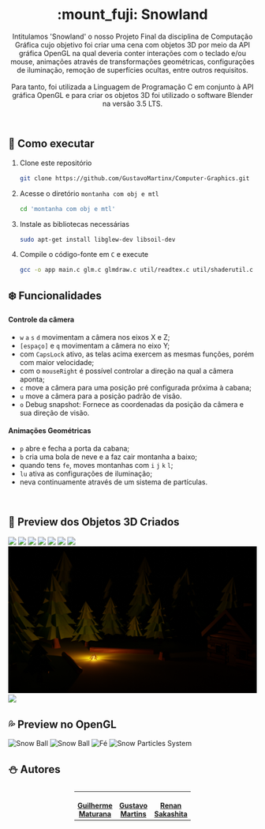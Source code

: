 <h1 align="center">:mount_fuji: Snowland  </h1>
<p align="center">
Intitulamos 'Snowland' o nosso Projeto Final da disciplina de Computação Gráfica cujo objetivo foi criar uma cena com objetos 3D por meio da API gráfica OpenGL na qual deveria conter interações com o teclado e/ou mouse, animações através de transformações geométricas, configurações de iluminação, remoção de superfícies ocultas, entre outros requisitos.<br><br>
Para tanto, foi utilizada a Linguagem de Programação C em conjunto à API gráfica OpenGL e para criar os objetos 3D foi utilizado o software Blender na versão 3.5 LTS.
</p>

<br>

## :evergreen_tree: Como executar

1. Clone este repositório
    ```bash
    git clone https://github.com/GustavoMartinx/Computer-Graphics.git
    ```

2. Acesse o diretório ``montanha com obj e mtl`` 
    ```bash
    cd 'montanha com obj e mtl'
    ```

3. Instale as bibliotecas necessárias
    ```bash
    sudo apt-get install libglew-dev libsoil-dev
    ```

4. Compile o código-fonte em ``C`` e execute
    ```bash
    gcc -o app main.c glm.c glmdraw.c util/readtex.c util/shaderutil.c util/trackball.c -lGLU -lGL -lglut -lGLEW -lm -lSOIL && ./app
    ```


## :snowflake: Funcionalidades

#### Controle da câmera
- `w` `a` `s` `d` movimentam a câmera nos eixos X e Z;
- `[espaço]` e `q` movimentam a câmera no eixo Y;
- com `CapsLock` ativo, as telas acima exercem as mesmas funções, porém com maior velocidade;
- com o `mouseRight` é possível controlar a direção na qual a câmera aponta;
- `c` move a câmera para uma posição pré configurada próxima à cabana;
- `u` move a câmera para a posição padrão de visão.
- `o` Debug snapshot: Fornece as coordenadas da posição da câmera e sua direção de visão.

#### Animações Geométricas
- `p` abre e fecha a porta da cabana;
- `b` cria uma bola de neve e a faz cair montanha a baixo;
- quando tens `fe`, moves montanhas com `i` `j` `k` `l`;
- `lu` ativa as configurações de iluminação;
- neva continuamente através de um sistema de partículas.

<br>

## :mount_fuji: Preview dos Objetos 3D Criados
![](img/v2/snowland.png)
![](img/v2/cabin.png)
![](img/v2/snowland-green.png)
![](img/v2/snowland-green-night.png)
![](img/v2/snowland-viewup.png)
![](img/v2/pine-trees.png)
![](img/v2/axe-wood-cut.png)
![](img/v2/campfire.png)
![](img/v2/snowland-night.png)

## :sweat_drops: Preview no OpenGL
<!-- ![Door Animation](img/v2/videos/door-fixed.gif) -->
![Snow Ball](img/v2/videos/snow-ball.gif)
![Snow Ball](img/v2/videos/snow-ball2.gif)
![Fé](img/v2/videos/fe.gif)
![Snow Particles System](img/v2/videos/snow.gif)


## :snowman: Autores

<table style="flex-wrap: wrap; display: flex; align-items: center;  flex-direction: column;" ><tr>


<td align="center"><a href="https://github.com/Fgarm">
 <img style="border-radius: 50%;" src="https://avatars.githubusercontent.com/u/69016293?v=4" width="100px;" alt=""/>
<br />
 <b>Guilherme<br>Maturana</b></a>
 <a href="https://github.com/Fgarm" title="Repositorio Guilherme Maturana"></a>
</td>

<td align="center"><a href="https://github.com/GustavoMartinx">
 <img style="border-radius: 50%;" src="https://avatars.githubusercontent.com/u/90780907?v=4" width="100px;" alt=""/>
<br />
 <b>Gustavo<br>Martins</b>
 </a> <a href="https://github.com/GustavoMartinx" title="Repositorio Gustavo Martins"></a>
</td>

<td align="center"><a href="https://github.com/RenanGAS">
 <img style="border-radius: 50%;" src="https://avatars.githubusercontent.com/u/68087317?v=4" width="100px;" alt=""/>
<br />
 <b>Renan<br>Sakashita
</b>
 </a> <a href="https://github.com/RenanGAS" title="Repositorio Renan Sakashita"></a>

</td>

</tr></table>